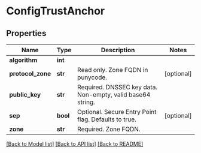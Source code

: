 # ConfigTrustAnchor

## Properties
Name | Type | Description | Notes
------------ | ------------- | ------------- | -------------
**algorithm** | **int** |  | 
**protocol_zone** | **str** | Read only. Zone FQDN in punycode. | [optional] 
**public_key** | **str** | Required. DNSSEC key data. Non-empty, valid base64 string. | 
**sep** | **bool** | Optional. Secure Entry Point flag. Defaults to true. | [optional] 
**zone** | **str** | Required. Zone FQDN. | 

[[Back to Model list]](../README.md#documentation-for-models) [[Back to API list]](../README.md#documentation-for-api-endpoints) [[Back to README]](../README.md)


